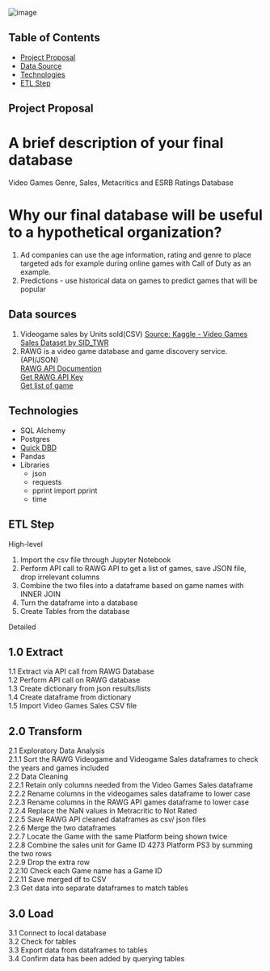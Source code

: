 ![image](https://user-images.githubusercontent.com/78628287/123713598-c20cec00-d842-11eb-8bc9-f5f12641ce5b.png)

## Table of Contents ##
* [Project Proposal](#project-proposal)
* [Data Source](#data-sources)
* [Technologies](#technologies)
* [ETL Step](#etl-step)

## Project Proposal 
# A brief description of your final database
Video Games Genre, Sales, Metacritics and ESRB Ratings Database

# Why our final database will be useful to a hypothetical organization?
1) Ad companies can use the age information, rating and genre to place targeted ads for example during online games with Call of Duty as an example.<br>
2) Predictions - use historical data on games to predict games that will be popular

## Data sources
1) Videogame sales by Units sold(CSV) [Source: Kaggle - Video Games Sales Dataset by SID_TWR](https://www.kaggle.com/sidtwr/videogames-sales-dataset?select=Video_Games_Sales_as_at_22_Dec_2016.csv)  <br>
2) RAWG is a video game database and game discovery service. (API/JSON) <br>
 [RAWG API Documention](https://api.rawg.io/docs/)<br>
 [Get RAWG API Key](https://rawg.io/apidocs)<br>
 [Get list of game](https://api.rawg.io/docs/#tag/games)
 
## Technologies
* SQL Alchemy
* Postgres
* [Quick DBD](https://app.quickdatabasediagrams.com/#/)
* Pandas
* Libraries
  - json
  - requests 
  - pprint import pprint
  - time

## ETL Step 
High-level
1) Import the csv file through Jupyter Notebook
2) Perform API call to RAWG API to get a list of games, save JSON file, drop irrelevant columns
3) Combine the two files into a dataframe based on game names with INNER JOIN
4) Turn the dataframe into a database
5) Create Tables from the database

Detailed
## 1.0 Extract <br>
 1.1 Extract via API call from RAWG Database <br>
 1.2 Perform API call on RAWG database <br>
 1.3 Create dictionary from json results/lists <br>
 1.4 Create dataframe from dictionary <br>
 1.5 Import Video Games Sales CSV file <br>
## 2.0 Transform <br>
 2.1 Exploratory Data Analysis <br>
  2.1.1 Sort the RAWG Videogame and Videogame Sales dataframes to check the years and games included <br>
  2.2 Data Cleaning<br>
   2.2.1 Retain only columns needed from the Video Games Sales dataframe<br>
   2.2.2 Rename columns in the videogames sales dataframe to lower case<br>
   2.2.3 Rename columns in the RAWG API games dataframe to lower case<br>
   2.2.4 Replace the NaN values in Metracritic to Not Rated<br>
   2.2.5 Save RAWG API cleaned dataframes as csv/ json files<br>
   2.2.6 Merge the two dataframes<br>
   2.2.7 Locate the Game with the same Platform being shown twice<br>
   2.2.8 Combine the sales unit for Game ID 4273 Platform PS3 by summing the two rows<br>
   2.2.9 Drop the extra row<br>
   2.2.10 Check each Game name has a Game ID<br>
   2.2.11 Save merged df to CSV<br>
  2.3 Get data into separate dataframes to match tables<br>
## 3.0 Load<br>
  3.1 Connect to local database <br>
  3.2 Check for tables<br>
  3.3 Export data from dataframes to tables<br>
  3.4 Confirm data has been added by querying tables<br>

